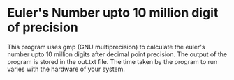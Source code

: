# Euler's Number upto 10 million digit of precision

This program uses gmp (GNU multiprecision) to calculate the euler's number upto 10 million digits after decimal point precision. The output of the program is stored in the out.txt file. The time taken by the program to run varies with the hardware of your system.
